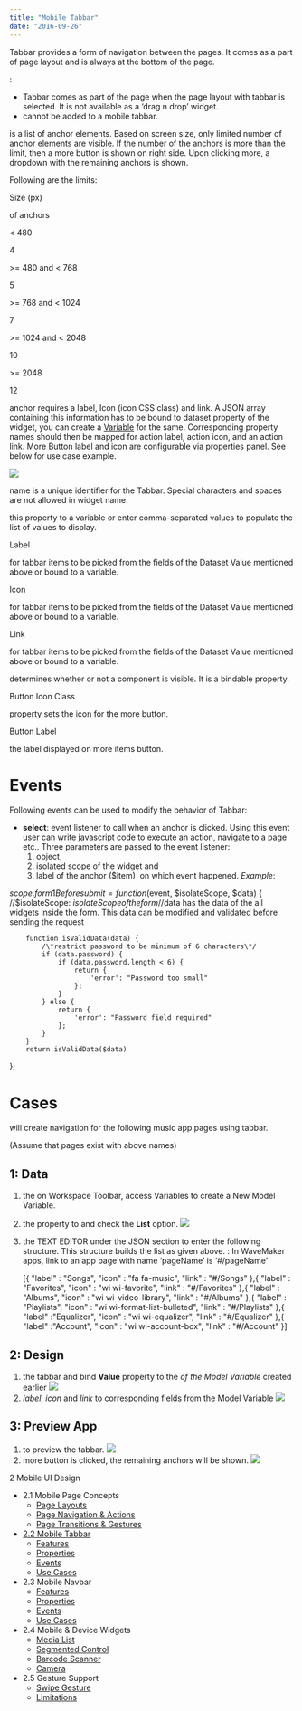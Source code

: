 ```yaml
---
title: "Mobile Tabbar"
date: "2016-09-26"
---
```


Tabbar provides a form of navigation between the pages. It comes as a part of page layout and is always at the bottom of the page.

:

- Tabbar comes as part of the page when the page layout with tabbar is selected. It is not available as a ‘drag n drop’ widget.
- cannot be added to a mobile tabbar.

is a list of anchor elements. Based on screen size, only limited number of anchor elements are visible. If the number of the anchors is more than the limit, then a more button is shown on right side. Upon clicking more, a dropdown with the remaining anchors is shown.

Following are the limits:

Size (px)

of anchors

< 480

4

\>= 480 and < 768

5

\>= 768 and < 1024

7

\>= 1024 and < 2048

10

\>= 2048

12

anchor requires a label, Icon (icon CSS class) and link. A JSON array containing this information has to be bound to dataset property of the widget, you can create a [Variable](/learn/app-development/variables/model-variable/) for the same. Corresponding property names should then be mapped for action label, action icon, and an action link. More Button label and icon are configurable via properties panel. See below for use case example.

[![](../assets/tabbar_props.png)](../assets/tabbar_props.png)

name is a unique identifier for the Tabbar. Special characters and spaces are not allowed in widget name.

this property to a variable or enter comma-separated values to populate the list of values to display.

Label

for tabbar items to be picked from the fields of the Dataset Value mentioned above or bound to a variable.

Icon

for tabbar items to be picked from the fields of the Dataset Value mentioned above or bound to a variable.

Link

for tabbar items to be picked from the fields of the Dataset Value mentioned above or bound to a variable.

determines whether or not a component is visible. It is a bindable property.

Button Icon Class

property sets the icon for the more button.

Button Label

the label displayed on more items button.

# Events

Following events can be used to modify the behavior of Tabbar:

- **select**: event listener to call when an anchor is clicked. Using this event user can write javascript code to execute an action, navigate to a page etc.. Three parameters are passed to the event listener:
    1. object,
    2. isolated scope of the widget and
    3. label of the anchor ($item)  on which event happened. _Example_:

$scope.form1Beforesubmit = function ($event, $isolateScope, $data) { 
//$isolateScope: $isolateScope of the form
//$data has the data of the all widgets inside the form. This data can be modified and validated before sending the request 

        function isValidData(data) {
            /\*restrict password to be minimum of 6 characters\*/
            if (data.password) {
                if (data.password.length < 6) {
                    return {
                        'error': "Password too small"
                    };
                }
            } else {
                return {
                    'error': "Password field required"
                };
            }
        }
        return isValidData($data)
};

# Cases

will create navigation for the following music app pages using tabbar.

(Assume that pages exist with above names)

## 1: Data

1. the on Workspace Toolbar, access Variables to create a New Model Variable.
2. the property to and check the **List** option. [![](../assets/tabbar_statvar.png)](../assets/tabbar_statvar.png)
3. the TEXT EDITOR under the JSON section to enter the following structure. This structure builds the list as given above. : In WaveMaker apps, link to an app page with name ‘pageName’ is ‘#/pageName’
    
    \[{
    	"label" : "Songs",
    	"icon" : "fa fa-music",
    	"link" : "#/Songs"
    },{
    	"label" : "Favorites",
    	"icon" : "wi wi-favorite",
    	"link" : "#/Favorites"
    },{
    	"label" : "Albums",
    	"icon" : "wi wi-video-library",
    	"link" : "#/Albums"
    },{
    	"label" : "Playlists",
    	"icon" : "wi wi-format-list-bulleted",
    	"link" : "#/Playlists"
    },{
    	"label" :"Equalizer",
    	"icon" : "wi wi-equalizer",
    	"link" : "#/Equalizer"
    },{
    	"label" :"Account",
    	"icon" : "wi wi-account-box",
    	"link" : "#/Account"
    }\]
    

## 2: Design

1. the tabbar and bind **Value** property to the _of the Model Variable_ created earlier [![](../assets/tabbar_bind.png)](../assets/tabbar_bind.png)
2. _label_, _icon_ and _link_ to corresponding fields from the Model Variable [![](../assets/tabbar_props_ex.png)](../assets/tabbar_props_ex.png)

## 3: Preview App

1. to preview the tabbar. [![](../assets/tabbar_run1.png)](../assets/tabbar_run1.png)
2. more button is clicked, the remaining anchors will be shown. [![](../assets/tabbar_run2.png)](../assets/tabbar_run2.png)

2 Mobile UI Design

- 2.1 Mobile Page Concepts
    - [Page Layouts](/learn/hybrid-mobile/mobile-page-concepts/#page-layouts)
    - [Page Navigation & Actions](/learn/hybrid-mobile/mobile-page-concepts/#page-navigation-actions)
    - [Page Transitions & Gestures](/learn/hybrid-mobile/mobile-page-concepts/#page-transitions-gestures)
- [2.2 Mobile Tabbar](#)
    - [Features](#features)
    - [Properties](#properties)
    - [Events](#events)
    - [Use Cases](#use-cases)
- 2.3 Mobile Navbar
    - [Features](/learn/hybrid-mobile/mobile-navbar/#features)
    - [Properties](/learn/hybrid-mobile/mobile-navbar/#properties)
    - [Events](/learn/hybrid-mobile/mobile-navbar/#events)
    - [Use Cases](/learn/hybrid-mobile/mobile-navbar/#use-cases)
- 2.4 Mobile & Device Widgets
    - [Media List](/learn/app-development/widgets/mobile-widgets/media-list/)
    - [Segmented Control](/learn/app-development/widgets/mobile-widgets/segmented-control/)
    - [Barcode Scanner](/learn/app-development/widgets/mobile-widgets/barcode-scanner/)
    - [Camera](/learn/app-development/widgets/mobile-widgets/camera/)
- 2.5 Gesture Support
    - [Swipe Gesture](/learn/hybrid-mobile/gesture-support/#swipe)
    - [Limitations](/learn/hybrid-mobile/gesture-support/#limit)
